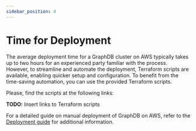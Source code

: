 ```yaml
---
sidebar_position: 4
---
```


# Time for Deployment

The average deployment time for a GraphDB cluster on AWS typically takes up to two hours for an experienced party 
familiar with the process. 
However, to streamline and automate the deployment, Terraform scripts are available, enabling quicker setup and configuration.
To benefit from the time-saving automation, you can use the provided Terraform scripts. 

Please, find the scripts at the following links:

**TODO:** Insert links to Terraform scripts

For a detailed guide on manual deployment of GraphDB on AWS, refer to the [Deployment guide](../deployment-assets/DAS-001)
for additional information.
